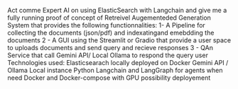 Act comme Expert AI on using ElasticSearch with Langchain and give me a fully running proof of concept of Retreivel Augementeded Generation System that provides the following functionnalities:
1- A Pipeline for collecting the documents (json/pdf) and indexatingand emebdding the documents
2 - A GUI using the Streamlit or Gradio that provide a user space to uploads documents and send query and recieve responses
3 - QAn Service that call Gemini API/ Local Ollama to respond the query user
Technologies used:
Elasticsearach locally deployed on Docker
Gemini API / Ollama Local instance
Python 
Langchain and LangGraph for agents when need
Docker and Docker-compose with GPU possibility deployement
